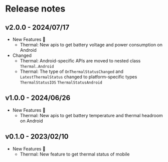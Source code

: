# Release notes

## v2.0.0 - 2024/07/17

- New Features :rocket:
    - Thermal: New apis to get battery voltage and power consumption on Android
- Changed
    - Thermal: Android-specific APIs are moved to nested class `Thermal.Android`
    - Thermal: The type of `OnThermalStatusChanged` and `LatestThermalStatus` changed to platform-specific types `ThermalStatusIOS` `ThermalStatusAndroid`

## v1.0.0 - 2024/06/26

- New Features :rocket:
    - Thermal: New apis to get battery temperature and thermal headroom on Android

## v0.1.0 - 2023/02/10

- New Features :rocket:
  - Thermal: New feature to get thermal status of mobile 
